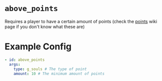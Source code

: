 # `above_points`

Requires a player to have a certain amount of points (check the [points](https://plugins.auxilor.io/effects/points) wiki page if you don't know what these are)

# Example Config
```yaml
- id: above_points
  args:
    type: g_souls # The type of point
    amount: 10 # The minimum amount of points
```
